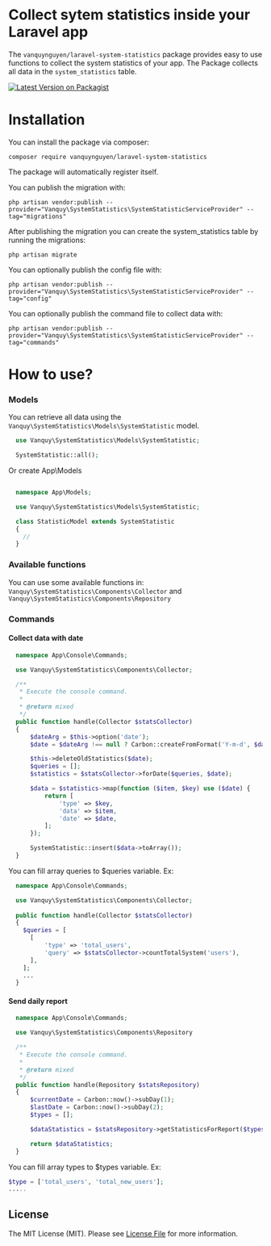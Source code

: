 # Collect sytem statistics inside your Laravel app

The ```vanquynguyen/laravel-system-statistics``` package provides easy to use functions to collect the system statistics of your app. The Package collects all data in the ```system_statistics``` table.

[![Latest Version on Packagist](http://img.shields.io/static/v1?label=packagist&message=v.1.0.0&color=%3CCOLOR%3E)](https://packagist.org/packages/vanquynguyen/laravel-system-statistics)

# Installation
You can install the package via composer:
```
composer require vanquynguyen/laravel-system-statistics
```

The package will automatically register itself.

You can publish the migration with:

```
php artisan vendor:publish --provider="Vanquy\SystemStatistics\SystemStatisticServiceProvider" --tag="migrations"
```

After publishing the migration you can create the system_statistics table by running the migrations:

```
php artisan migrate
```

You can optionally publish the config file with:

```
php artisan vendor:publish --provider="Vanquy\SystemStatistics\SystemStatisticServiceProvider" --tag="config"
```
You can optionally publish the command file to collect data with:

```
php artisan vendor:publish --provider="Vanquy\SystemStatistics\SystemStatisticServiceProvider" --tag="commands"
```
# How to use?
### Models
You can retrieve all data using the ```Vanquy\SystemStatistics\Models\SystemStatistic``` model.
```php
  use Vanquy\SystemStatistics\Models\SystemStatistic;

  SystemStatistic::all();
```
Or create App\Models
```php

  namespace App\Models;

  use Vanquy\SystemStatistics\Models\SystemStatistic;

  class StatisticModel extends SystemStatistic
  {
    //
  }
```
### Available functions
You can use some available functions in:
```Vanquy\SystemStatistics\Components\Collector``` and ```Vanquy\SystemStatistics\Components\Repository```
### Commands
#### Collect data with date
```php
  namespace App\Console\Commands;

  use Vanquy\SystemStatistics\Components\Collector;

  /**
   * Execute the console command.
   *
   * @return mixed
   */
  public function handle(Collector $statsCollector)
  {
      $dateArg = $this->option('date');
      $date = $dateArg !== null ? Carbon::createFromFormat('Y-m-d', $dateArg) : Carbon::now()->subDay(1);

      $this->deleteOldStatistics($date);
      $queries = [];
      $statistics = $statsCollector->forDate($queries, $date);

      $data = $statistics->map(function ($item, $key) use ($date) {
          return [
              'type' => $key,
              'data' => $item,
              'date' => $date,
          ];
      });

      SystemStatistic::insert($data->toArray());
  }
```
You can fill array queries to $queries variable.
Ex: 
```php
  namespace App\Console\Commands;

  use Vanquy\SystemStatistics\Components\Collector;
  
  public function handle(Collector $statsCollector)
  {
    $queries = [
      [
          'type' => 'total_users',
          'query' => $statsCollector->countTotalSystem('users'),
      ],
    ];
    ...
  }
```
#### Send daily report
```php
  namespace App\Console\Commands;

  use Vanquy\SystemStatistics\Components\Repository

  /**
   * Execute the console command.
   *
   * @return mixed
   */
  public function handle(Repository $statsRepository)
  {
      $currentDate = Carbon::now()->subDay(1);
      $lastDate = Carbon::now()->subDay(2);
      $types = [];

      $dataStatistics = $statsRepository->getStatisticsForReport($types, $currentDate, $lastDate);

      return $dataStatistics;
  }
```

You can fill array types to $types variable.
Ex:
```php
$type = ['total_users', 'total_new_users'];
.....
```
## License

The MIT License (MIT). Please see [License File](LICENSE.md) for more information.
